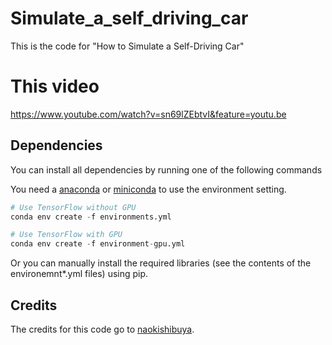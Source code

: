 # Simulate_a_self_driving_car
This is the code for "How to Simulate a Self-Driving Car"

# This video 

https://www.youtube.com/watch?v=sn69lZEbtvI&feature=youtu.be



## Dependencies

You can install all dependencies by running one of the following commands

You need a [anaconda](https://www.continuum.io/downloads) or [miniconda](https://conda.io/miniconda.html) to use the environment setting.

```python
# Use TensorFlow without GPU
conda env create -f environments.yml 

# Use TensorFlow with GPU
conda env create -f environment-gpu.yml
```

Or you can manually install the required libraries (see the contents of the environemnt*.yml files) using pip.




## Credits

The credits for this code go to [naokishibuya](https://github.com/naokishibuya).



